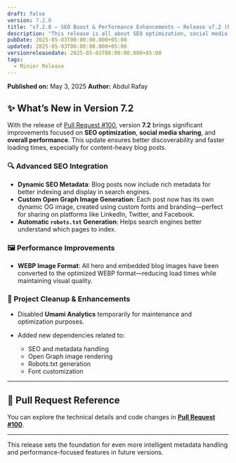 ```yaml
---
draft: false
version: 7.2.0
title: "v7.2.0 — SEO Boost & Performance Enhancements – Release v7.2 (PR #99)"
description: "This release is all about SEO optimization, social media sharing, and performance enhancements."
pubDate: 2025-05-03T00:00:00.000+05:00
updated: 2025-05-03T00:00:00.000+05:00
versionreleasedate: 2025-05-03T00:00:00.000+05:00
tags:
  - Minior Release
---
```


**Published on:** May 3, 2025
**Author:** Abdul Rafay

## ✨ What’s New in Version 7.2

With the release of [Pull Request #100](https://github.com/rafay99-epic/Astro-Portfolio-Blog/pull/100), version **7.2** brings significant improvements focused on **SEO optimization**, **social media sharing**, and **overall performance**. This update ensures better discoverability and faster loading times, especially for content-heavy blog posts.

### 🔍 Advanced SEO Integration

- **Dynamic SEO Metadata**: Blog posts now include rich metadata for better indexing and display in search engines.
- **Custom Open Graph Image Generation**: Each post now has its own dynamic OG image, created using custom fonts and branding—perfect for sharing on platforms like LinkedIn, Twitter, and Facebook.
- **Automatic `robots.txt` Generation**: Helps search engines better understand which pages to index.

### 🖼 Performance Improvements

- **WEBP Image Format**: All hero and embedded blog images have been converted to the optimized WEBP format—reducing load times while maintaining visual quality.

### 🔧 Project Cleanup & Enhancements

- Disabled **Umami Analytics** temporarily for maintenance and optimization purposes.
- Added new dependencies related to:

  - SEO and metadata handling
  - Open Graph image rendering
  - Robots.txt generation
  - Font customization

---

## 📌 Pull Request Reference

You can explore the technical details and code changes in **[Pull Request #100](https://github.com/rafay99-epic/Astro-Portfolio-Blog/pull/100)**.

---

This release sets the foundation for even more intelligent metadata handling and performance-focused features in future versions.
